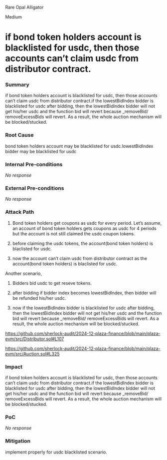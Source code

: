 Rare Opal Alligator

Medium

# if bond token holders account is blacklisted for usdc, then those accounts can’t claim   usdc from distributor contract.

### Summary

 if bond token holders account is blacklisted for usdc, then those accounts can’t claim   usdc from distributor contract.if the  lowestBidIndex bidder is blacklisted for usdc after bidding, then the lowestBidIndex bidder will not get his/her usdc and the  function bid will revert because _removeBid/ removeExcessBids will revert. As a result, the whole auction mechanism will be blocked/stucked.



### Root Cause

 bond token holders account may be  blacklisted for usdc.lowestBidIndex bidder may be blacklisted for usdc


### Internal Pre-conditions

_No response_

### External Pre-conditions

_No response_

### Attack Path

1. Bond token holders get  coupons as usdc  for every period. Let’s assume, an account of bond token holders gets coupons as usdc for 4 periods but the account is not still claimed the usdc coupon tokens.

2. before claiming the usdc tokens, the account(bond token holders) is blaclisted for usdc.

3. now the account can’t claim usdc from distributor contract as the account(bond token holders) is blaclisted for usdc.

Another scenario, 
1. Bidders bid usdc to get reseve tokens.

2. after bidding if bidder index becomes lowestBidIndex, then bidder will be refunded his/her usdc.

3. now if the  lowestBidIndex bidder is blacklisted for usdc after bidding, then the lowestBidIndex bidder will not get his/her usdc and the  function bid will revert because _removeBid/ removeExcessBids will revert. As a result, the whole auction mechanism will be blocked/stucked.

https://github.com/sherlock-audit/2024-12-plaza-finance/blob/main/plaza-evm/src/Distributor.sol#L107

https://github.com/sherlock-audit/2024-12-plaza-finance/blob/main/plaza-evm/src/Auction.sol#L325


### Impact

if bond token holders account is blacklisted for usdc, then those accounts can’t claim   usdc from distributor contract.if the  lowestBidIndex bidder is blacklisted for usdc after bidding, then the lowestBidIndex bidder will not get his/her usdc and the  function bid will revert because _removeBid/ removeExcessBids will revert. As a result, the whole auction mechanism will be blocked/stucked.


### PoC

_No response_

### Mitigation

 implement properly for usdc blacklisted scenario.
